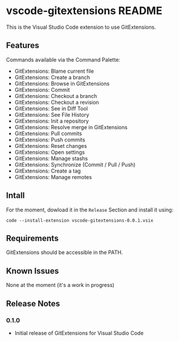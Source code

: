 # vscode-gitextensions README

This is the Visual Studio Code extension to use GitExtensions.

## Features

Commands available via the Command Palette:

* GitExtensions: Blame current file
* GitExtensions: Create a branch
* GitExtensions: Browse in GitExtensions
* GitExtensions: Commit
* GitExtensions: Checkout a branch
* GitExtensions: Checkout a revision
* GitExtensions: See in Diff Tool
* GitExtensions: See File History
* GitExtensions: Init a repository
* GitExtensions: Resolve merge in GitExtensions
* GitExtensions: Pull commits
* GitExtensions: Push commits
* GitExtensions: Reset changes
* GitExtensions: Open settings
* GitExtensions: Manage stashs
* GitExtensions: Synchronize (Commit / Pull / Push)
* GitExtensions: Create a tag
* GitExtensions: Manage remotes

## Intall

For the moment, dowload it in the `Release` Section and install it using:

`code --install-extension vscode-gitextensions-0.0.1.vsix`

## Requirements

GitExtensions should be accessible in the PATH.

## Known Issues

None at the moment (it's a work in progress)

## Release Notes

### 0.1.0

* Initial release of GitExtensions for Visual Studio Code

